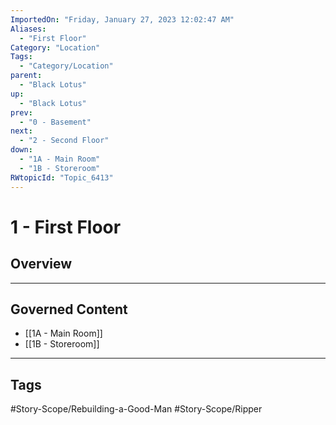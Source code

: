 ```yaml
---
ImportedOn: "Friday, January 27, 2023 12:02:47 AM"
Aliases:
  - "First Floor"
Category: "Location"
Tags:
  - "Category/Location"
parent:
  - "Black Lotus"
up:
  - "Black Lotus"
prev:
  - "0 - Basement"
next:
  - "2 - Second Floor"
down:
  - "1A - Main Room"
  - "1B - Storeroom"
RWtopicId: "Topic_6413"
---
```

# 1 - First Floor
## Overview
---
## Governed Content
- [[1A - Main Room]]
- [[1B - Storeroom]]


---
## Tags
#Story-Scope/Rebuilding-a-Good-Man #Story-Scope/Ripper

